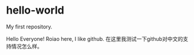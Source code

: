 # hello-world
My first repository.

Hello Everyone!
Roiao here, I like github.
在这里我测试一下github对中文的支持情况怎么样。
